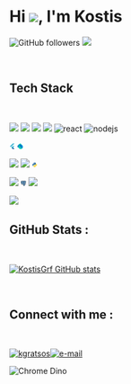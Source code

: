 
   

<h1>Hi <img src="https://media.giphy.com/media/hvRJCLFzcasrR4ia7z/giphy.gif" width="35">, I'm Kostis</h1>

![GitHub followers](https://img.shields.io/github/followers/KostisGrf) ![](https://komarev.com/ghpvc/?username=KostisGrf) 


<br>

## Tech Stack

<br>

<img src="https://img.icons8.com/color/48/000000/html-5--v1.png" height="10" > <img src="https://img.icons8.com/color/48/000000/css3.png" height="10"> <img src="https://img.icons8.com/color/48/000000/sass.png" height="10"/> <img src="https://img.icons8.com/color/48/000000/javascript--v1.png" height="10" >  <img  src="https://upload.wikimedia.org/wikipedia/commons/a/a7/React-icon.svg" alt="react" height="10" >  <img height="10" src="https://upload.wikimedia.org/wikipedia/commons/d/d9/Node.js_logo.svg" alt="nodejs"> 

<img height="10" src="https://github.com/devicons/devicon/blob/master/icons/flutter/flutter-original.svg" alt="flutter"> <img height="10" src="https://github.com/devicons/devicon/blob/master/icons/dart/dart-original.svg" alt="dart">

<img src="https://img.icons8.com/color/48/000000/java-coffee-cup-logo--v1.png" height="10" /> <img src="https://img.icons8.com/officel/48/000000/php-logo.png" height="10"/> <img  height="10" src="https://github.com/devicons/devicon/blob/master/icons/python/python-original.svg">

<img src="https://img.icons8.com/color/48/000000/mysql-logo.png"> <img height="10" src="https://github.com/devicons/devicon/blob/master/icons/postgresql/postgresql-original.svg"> <img src="https://img.icons8.com/color/48/000000/firebase.png" height="10">

<img src="https://img.icons8.com/color/48/000000/npm.png" height="10">

<br>

## GitHub Stats  :

<br>

[![KostisGrf GitHub stats](https://github-readme-stats.vercel.app/api?username=KostisGrf&theme=algolia)](https://github.com/KostisGrf/github-readme-stats) 

<br>

## Connect with me  :

<br>


[![kgratsos](https://img.icons8.com/fluency/48/000000/linkedin.png "kgratsos")](https://www.linkedin.com/in/kgratsos/)<a href="mailto:kostisgratsos@hotmail.gr" target="blank"><img  src="https://img.icons8.com/fluency/48/000000/apple-mail.png" alt="e-mail" height="50"  /></a>

![Chrome Dino](https://mir-s3-cdn-cf.behance.net/project_modules/max_1200/4ff07986208593.5d9a654e92f36.gif)


